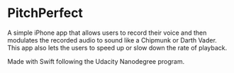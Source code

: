 # PitchPerfect
A simple iPhone app that allows users to record their voice and then modulates the recorded audio to sound like a Chipmunk or Darth Vader. This app also lets the users to speed up or slow down the rate of playback.  

Made with Swift following the Udacity Nanodegree program.
